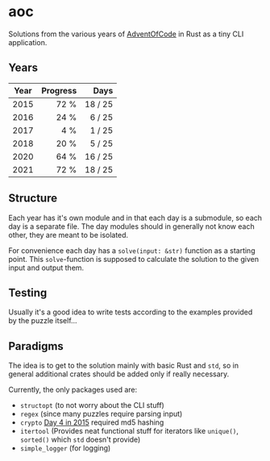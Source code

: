 # aoc

Solutions from the various years of [AdventOfCode](https://adventofcode.com) in Rust as a tiny CLI application.

## Years

| Year | Progress |    Days |
| ---- | -------: | ------: |
| 2015 |     72 % | 18 / 25 |
| 2016 |     24 % |  6 / 25 |
| 2017 |      4 % |  1 / 25 |
| 2018 |     20 % |  5 / 25 |
| 2020 |     64 % | 16 / 25 |
| 2021 |     72 % | 18 / 25 |

## Structure

Each year has it's own module and in that each day is a submodule, so each day is a separate file.
The day modules should in generally not know each other, they are meant to be isolated.

For convenience each day has a `solve(input: &str)` function as a starting point.
This `solve`-function is supposed to calculate the solution to the given input and output them.

## Testing

Usually it's a good idea to write tests according to the examples provided by the puzzle itself...

## Paradigms

The idea is to get to the solution mainly with basic Rust and `std`, so in general additional crates should be added only if really necessary.

Currently, the only packages used are:

- `structopt` (to not worry about the CLI stuff)
- `regex` (since many puzzles require parsing input)
- `crypto` [Day 4 in 2015](https://github.com/leun4m/aoc/blob/main/src/year_2015/day_04.rs) required md5 hashing
- `itertool` (Provides neat functional stuff for iterators like `unique()`, `sorted()` which `std` doesn't provide)
- `simple_logger` (for logging)
